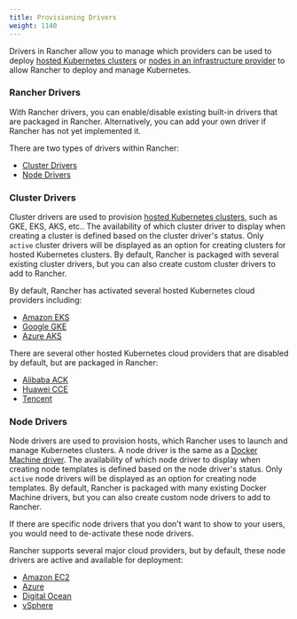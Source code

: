 ```yaml
---
title: Provisioning Drivers
weight: 1140
---
```


Drivers in Rancher allow you to manage which providers can be used to deploy [hosted Kubernetes clusters]({{<baseurl>}}/rancher/v2.6/en/cluster-provisioning/hosted-kubernetes-clusters/) or [nodes in an infrastructure provider]({{<baseurl>}}/rancher/v2.6/en/cluster-provisioning/rke-clusters/node-pools/) to allow Rancher to deploy and manage Kubernetes.

###  Rancher Drivers

With Rancher drivers, you can enable/disable existing built-in drivers that are packaged in Rancher. Alternatively, you can add your own driver if Rancher has not yet implemented it.

There are two types of drivers within Rancher:

* [Cluster Drivers](#cluster-drivers)
* [Node Drivers](#node-drivers)

### Cluster Drivers   

Cluster drivers are used to provision [hosted Kubernetes clusters]({{<baseurl>}}/rancher/v2.6/en/cluster-provisioning/hosted-kubernetes-clusters/), such as GKE, EKS, AKS, etc.. The availability of which cluster driver to display when creating a cluster is defined based on the cluster driver's status. Only `active` cluster drivers will be displayed as an option for creating clusters for hosted Kubernetes clusters. By default, Rancher is packaged with several existing cluster drivers, but you can also create custom cluster drivers to add to Rancher.

By default, Rancher has activated several hosted Kubernetes cloud providers including:

*  [Amazon EKS]({{<baseurl>}}/rancher/v2.6/en/cluster-provisioning/hosted-kubernetes-clusters/eks/)
*  [Google GKE]({{<baseurl>}}/rancher/v2.6/en/cluster-provisioning/hosted-kubernetes-clusters/gke/)
*  [Azure AKS]({{<baseurl>}}/rancher/v2.6/en/cluster-provisioning/hosted-kubernetes-clusters/aks/)

There are several other hosted Kubernetes cloud providers that are disabled by default, but are packaged in Rancher:

* [Alibaba ACK]({{<baseurl>}}/rancher/v2.6/en/cluster-provisioning/hosted-kubernetes-clusters/ack/)
* [Huawei CCE]({{<baseurl>}}/rancher/v2.6/en/cluster-provisioning/hosted-kubernetes-clusters/cce/)
* [Tencent]({{<baseurl>}}/rancher/v2.6/en/cluster-provisioning/hosted-kubernetes-clusters/tke/)

### Node Drivers

Node drivers are used to provision hosts, which Rancher uses to launch and manage Kubernetes clusters. A node driver is the same as a [Docker Machine driver](https://docs.docker.com/machine/drivers/). The availability of which node driver to display when creating node templates is defined based on the node driver's status. Only `active` node drivers will be displayed as an option for creating node templates. By default, Rancher is packaged with many existing Docker Machine drivers, but you can also create custom node drivers to add to Rancher.

If there are specific node drivers that you don't want to show to your users, you would need to de-activate these node drivers.

Rancher supports several major cloud providers, but by default, these node drivers are active and available for deployment:

*   [Amazon EC2]({{<baseurl>}}/rancher/v2.6/en/cluster-provisioning/rke-clusters/node-pools/ec2/)
*   [Azure]({{<baseurl>}}/rancher/v2.6/en/cluster-provisioning/rke-clusters/node-pools/azure/)
*   [Digital Ocean]({{<baseurl>}}/rancher/v2.6/en/cluster-provisioning/rke-clusters/node-pools/digital-ocean/)
*   [vSphere]({{<baseurl>}}/rancher/v2.6/en/cluster-provisioning/rke-clusters/node-pools/vsphere/)
